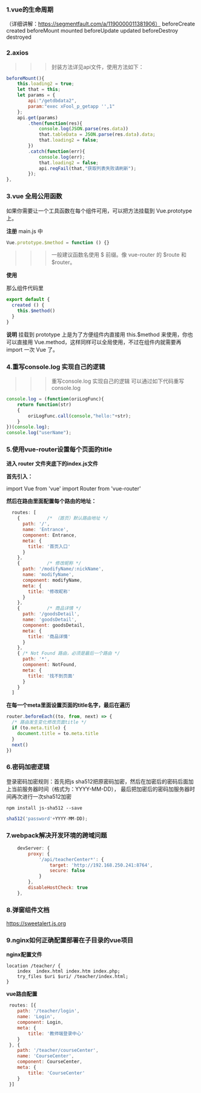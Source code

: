 ### 1.vue的生命周期
（详细讲解：https://segmentfault.com/a/1190000011381906）
beforeCreate
created
beforeMount
mounted
beforeUpdate
updated
beforeDestroy
destroyed

### 2.axios
> > > 封装方法详见api文件，使用方法如下：
```js
beforeMount(){
	this.loading2 = true;
	let that = this;
	let params = {
		api:"/getdbdata2",
		param:"exec xFool_p_getapp '',1"
	};
	api.get(params)
		.then(function(res){
			console.log(JSON.parse(res.data))
			that.tableData = JSON.parse(res.data).data;
			that.loading2 = false;
		})
		.catch(function(err){
			console.log(err);
			that.loading2 = false;
			api.reqFail(that,"获取列表失败请刷新");
		});
},
```

### 3.vue 全局公用函数

如果你需要让一个工具函数在每个组件可用，可以把方法挂载到 Vue.prototype上。

**注册**
main.js 中
```js
Vue.prototype.$method = function () {}
```
> > > 一般建议函数名使用 $ 前缀。像 vue-router 的 $route 和 $router。

**使用**

那么组件代码里
```js
export default {
  created () {
    this.$method()
  }
}
```
**说明**
挂载到 prototype 上是为了方便组件内直接用 this.$method 来使用，你也可以直接用 Vue.method，这样同样可以全局使用，不过在组件内就需要再 import 一次 Vue 了。

### 4.重写console.log 实现自己的逻辑

> > > 重写console.log 实现自己的逻辑
> > > 可以通过如下代码重写console.log

```js
console.log = (function(oriLogFunc){
    return function(str)
    {
        oriLogFunc.call(console,"hello:"+str);
    }
})(console.log);
console.log("userName");
```

### 5.使用vue-router设置每个页面的title
**进入 router 文件夹底下的index.js文件**

**首先引入：**

import Vue from 'vue'
import Router from 'vue-router'

**然后在路由里面配置每个路由的地址：**
```js
  routes: [
    {          /* （首页）默认路由地址 */
      path: '/',
      name: 'Entrance',
      component: Entrance,
      meta: {
        title: '首页入口'
      }
    },
    {          /* 修改昵称 */
      path: '/modifyName/:nickName',
      name: 'modifyName',
      component: modifyName,
      meta: {
        title: '修改昵称'
      }
    },
    {          /* 商品详情 */
      path: '/goodsDetail',
      name: 'goodsDetail',
      component: goodsDetail,
      meta: {
        title: '商品详情'
      }
    },
    { /* Not Found 路由，必须是最后一个路由 */
      path: '*',
      component: NotFound,
      meta: {
        title: '找不到页面'
      }
    }
  ]
```
**在每一个meta里面设置页面的title名字，最后在遍历**
```js
router.beforeEach((to, from, next) => {
  /* 路由发生变化修改页面title */
  if (to.meta.title) {
    document.title = to.meta.title
  }
  next()
})
```

### 6.密码加密逻辑
登录密码加密规则：首先把js sha512把原密码加密，然后在加密后的密码后面加上当前服务器时间（格式为：YYYY-MM-DD），
最后把加密后的密码加服务器时间再次进行一次sha512加密
```
npm install js-sha512 --save
```

```js
sha512('password'+YYYY-MM-DD);
```

### 7.webpack解决开发环境的跨域问题
```js
    devServer: {
        proxy: {
            '/api/teacherCenter*': {
                target: 'http://192.168.250.241:8764',
                secure: false
            }
        },
        disableHostCheck: true
	},
```

### 8.弹窗组件文档
https://sweetalert.js.org

### 9.nginx如何正确配置部署在子目录的vue项目

**nginx配置文件**

```
location /teacher/ {
    index  index.html index.htm index.php;
    try_files $uri $uri/ /teacher/index.html;
}
```

**vue路由配置**

```js
 routes: [{
 	path: '/teacher/login',
 	name: 'Login',
 	component: Login,
 	meta: {
 		title: '教师端登录中心'
 	}
 }, {
 	path: '/teacher/courseCenter',
 	name: 'CourseCenter',
 	component: CourseCenter,
 	meta: {
 		title: 'CourseCenter'
 	}
 }]
 ```
